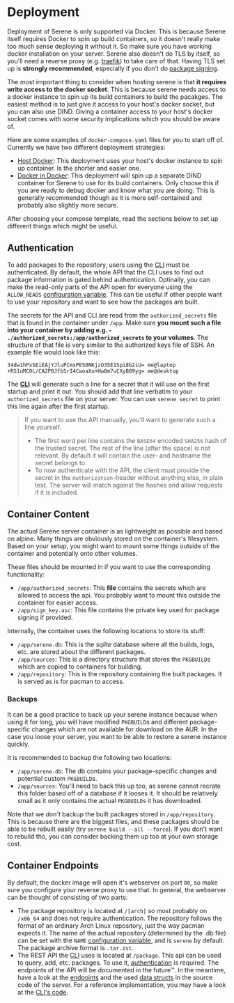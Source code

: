 # Deployment
Deployment of Serene is only supported via Docker. This is because Serene itself requires Docker to spin up build containers, so it doesn't really make too much sense deploying it without it. So make sure you have working docker installation on your server. Serene also doesn't do TLS by itself, so you'll need a reverse proxy (e.g. [traefik](https://github.com/traefik/traefik)) to take care of that. Having TLS set up is **strongly recommended**, especially if you don't do [package signing](../configuration/package-signing.md).

The most important thing to consider when hosting serene is that **it requires write access to the docker socket**. This is because serene needs access to a docker instance to spin up its build containers to build the pacakges. The easiest method is to just give it access to your host's docker socket, but you can also use DIND. Giving a container access to your host's docker socket comes with some security implications which you should be aware of.

Here are some examples of `docker-compose.yaml` files for you to start off of. Currently we have two different deployment strategies:
- [Host Docker](./host-docker.md): This deployment uses your host's docker instance to spin up container. Is the shorter and easier one.
- [Docker in Docker](./docker-in-docker.md): This deployment will spin up a separate DIND container for Serene to use for its build containers. Only choose this if you are ready to debug docker and know what you are doing. This is generally recommended though as it is more self-contained and probably also slightly more secure.

After choosing your compose template, read the sections below to set up different things which might be useful.

## Authentication
To add packages to the repository, users using the [CLI](../usage/cli.md) must be authenticated. By default, the whole API that the CLI uses to find out package information is gated behind authentication. Optinally, you can make the read-only parts of the API open for everyone using the `ALLOW_READS` [configuration variable](../configuration/readme.md). This can be useful if other people want to use your repository and want to see how the packages are built.

The secrets for the API and CLI are read from the `authorized_secrets` file that is found in the container under `/app`. Make sure **you mount such a file into your container by adding e.g. `- ./authorized_secrets:/app/authorized_secrets` to your volumes**. The structure of that file is very similar to the authorized keys file of SSH. An example file would look like this:
```
34dw1hPxSEiEAjYJluPCmxPE50NKjzO35E1Spi8b2iU= me@laptop
+RS1uMC0L/CA2P0JfbSrI4CwoaXu+Hw0m7uCXyB09yg= me@desktop
```

The **[CLI](../usage/cli.md)** will generate such a line for a secret that it will use on the first startup and print it out. You should add that line verbatim to your `authorized_secrets` file on your server. You can use `serene secret` to print this line again after the first startup.

> If you want to use the API manually, you'll want to generate such a line yourself.
> - The first word per line contains the `BASE64` encoded `SHA256` hash of the trusted secret. The rest of the line (after the space) is not relevant. By default it will contain the user- and hostname the secret belongs to.
> - To now authenticate with the API, the client must provide the secret in the `Authorization`-header without anything else, in plain text. The server will match against the hashes and allow requests if it is included.

## Container Content
The actual Serene server container is as lightweight as possible and based on alpine. Many things are obviously stored on the container's filesystem. Based on your setup, you might want to mount some things outside of the container and potentially onto other volumes.

These files should be mounted in if you want to use the corresponding functionality:
- `/app/authorized_secrets`: This **file** contains the secrets which are allowed to access the api. You probably want to mount this outside the container for easier access.
- `/app/sign_key.asc`: This file contains the private key used for package signing if provided.

Internally, the container uses the following locations to store its stuff:
- `/app/serene.db`: This is the *sqlite* database where all the builds, logs, etc. are stored about the different packages.
- `/app/sources`: This is a directory structure that stores the `PKGBUILD`s which are copied to containers for building.
- `/app/repository`: This is the repository containing the built packages. It is served as is for pacman to access.

### Backups
It can be a good practice to back up your serene instance because when using it for long, you will have modified `PKGBUILD`s and different package-specific changes which are not available for download on the AUR. In the case you loose your server, you want to be able to restore a serene instance quickly.

It is recommended to backup the following two locations:
- `/app/serene.db`: The db contains your package-specific changes and potential custom `PKGBUILD`s.
- `/app/sources`: You'll need to back this up too, as serene cannot recrate this folder based off of a database if it looses it. It should be relatively small as it only contains the actual `PKGBUILD`s it has downloaded.

Note that we _don't_ backup the built packages stored in `/app/repository`. This is because there are the biggest files, and these packages should be able to be rebuilt easily (try `serene build --all --force`). If you don't want to rebuild tho, you can consider backing them up too at your own storage cost.

## Container Endpoints
By default, the docker image will open it's webserver on port `80`, so make sure you configure your reverse proxy to use that. In general, the webserver can be thought of consisting of two parts:
- The package repository is located at `/[arch]` so most probably on `/x86_64` and does not require authentication. The repository follows the format of an ordinary Arch Linux repository, just the way pacman expects it. The name of the actual repository (determined by the .db file) can be set with the `NAME` [configuration variable](../configuration/readme.md), and is `serene` by default. The package archive format is `.tar.zst`.
- The REST API the [CLI](../usage/cli.md) uses is located at `/package`. This api can be used to query, add, etc. packages. To use it, [authentication](#authentication) is required. The endpoints of the API will be documented in the future™. In the meantime, have a look at the [endpoints](https://github.com/VirtCode/serene-aur/tree/main/server/src/web/mod.rs) and the used [data structs](https://github.com/VirtCode/serene-aur/tree/main/server/data/src) in the source code of the server. For a reference implementation, you may have a look at the [CLI's code](https://github.com/VirtCode/serene-aur/tree/main/cli/src/web/requests.rs).
